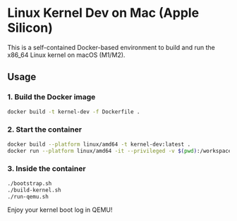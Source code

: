 # Linux Kernel Dev on Mac (Apple Silicon)

This is a self-contained Docker-based environment to build and run the x86_64 Linux kernel on macOS (M1/M2).

## Usage

### 1. Build the Docker image

```bash
docker build -t kernel-dev -f Dockerfile .
```

### 2. Start the container

```bash
docker build --platform linux/amd64 -t kernel-dev:latest .
docker run --platform linux/amd64 -it --privileged -v $(pwd):/workspace kernel-dev
```

### 3. Inside the container

```bash
./bootstrap.sh
./build-kernel.sh
./run-qemu.sh
```

Enjoy your kernel boot log in QEMU!
